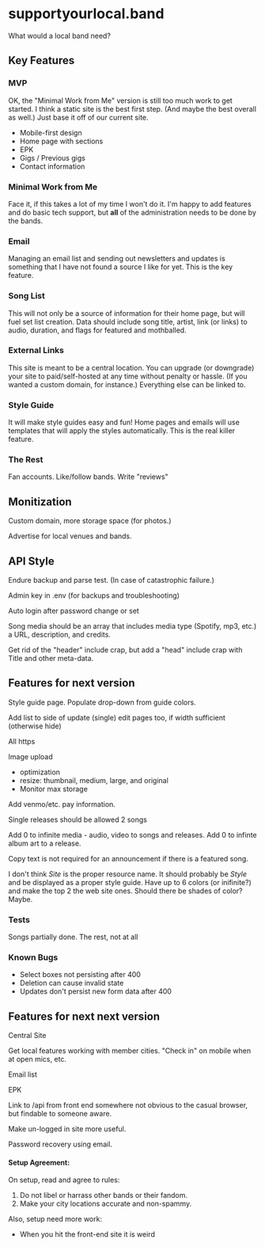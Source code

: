# supportyourlocal.band

What would a local band need?

## Key Features

### MVP

OK, the "Minimal Work from Me" version is still too much work to get started. I think a static site is the best first step. (And maybe the best overall as well.) Just base it off of our current site.

* Mobile-first design
* Home page with sections
* EPK
* Gigs / Previous gigs
* Contact information

### Minimal Work from Me

Face it, if this takes a lot of my time I won't do it. I'm happy to add features and do basic tech support, but **all** of the administration needs to be done by the bands.

### Email

Managing an email list and sending out newsletters and updates is something that I have not found a source I like for yet. This is the key feature.

### Song List

This will not only be a source of information for their home page, but will fuel set list creation. Data should include song title, artist, link (or links) to audio, duration, and flags for featured and mothballed.

### External Links

This site is meant to be a central location. You can upgrade (or downgrade) your site to paid/self-hosted at any time without penalty or hassle. (If you wanted a custom domain, for instance.) Everything else can be linked to.

### Style Guide

It will make style guides easy and fun! Home pages and emails will use templates that will apply the styles automatically. This is the real killer feature.

### The Rest

Fan accounts. Like/follow bands. Write "reviews"

## Monitization

Custom domain, more storage space (for photos.)

Advertise for local venues and bands.

## API Style

Endure backup and parse test. (In case of catastrophic failure.)

Admin key in .env (for backups and troubleshooting)

Auto login after password change or set

Song media should be an array that includes media type (Spotify, mp3, etc.) a URL, description, and credits.

Get rid of the "header" include crap, but add a "head" include crap with Title and other meta-data.

## Features for next version

Style guide page. Populate drop-down from guide colors.

Add list to side of update (single) edit pages too, if width sufficient (otherwise hide)

All https

Image upload
* optimization
* resize: thumbnail, medium, large, and original
* Monitor max storage

Add venmo/etc. pay information.

Single releases should be allowed 2 songs

Add 0 to infinite media - audio, video to songs and releases. Add 0 to infinte album art to a release.

Copy text is not required for an announcement if there is a featured song.

I don't think *Site* is the proper resource name. It should probably be *Style* and be displayed as a proper style guide. Have up to 6 colors (or inifinite?) and make the top 2 the web site ones. Should there be shades of color? Maybe.

### Tests

Songs partially done. The rest, not at all

### Known Bugs

* Select boxes not persisting after 400
* Deletion can cause invalid state
* Updates don't persist new form data after 400

## Features for next next version

Central Site

Get local features working with member cities. "Check in" on mobile when at open mics, etc.

Email list

EPK

Link to /api from front end somewhere not obvious to the casual browser, but findable to someone aware.

Make un-logged in site more useful.

Password recovery using email.

#### Setup Agreement:

On setup, read and agree to rules:

1. Do not libel or harrass other bands or their fandom.
2. Make your city locations accurate and non-spammy.

Also, setup need more work:
* When you hit the front-end site it is weird
